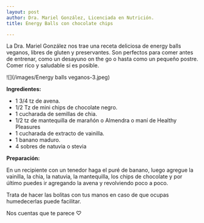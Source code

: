 ```yaml
---
layout: post
author: Dra. Mariel González, Licenciada en Nutrición.
title: Energy Balls con chocolate chips

---
```

La Dra. Mariel González nos trae una receta deliciosa de energy balls veganos, libres de gluten y preservantes. Son perfectos para comer antes de entrenar, como un desayuno on the go o hasta como un pequeño postre. Comer rico y saludable sí es posible. 

![](/images/Energy balls veganos-3.jpeg)

**Ingredientes:**

* 1 3/4 tz de avena.
* 1/2 Tz de mini chips de chocolate negro.
* 1 cucharada de semillas de chia.
* 1/2 tz de mantequilla de marañón o Almendra o maní de Healthy Pleasures
* 1 cucharada de extracto de vainilla.
* 1 banano maduro.
*  4 sobres de natuvia o stevia 

**Preparación:**

En un recipiente con un tenedor haga el puré de banano, luego agregue la vainilla, la chia, la natuvia, la mantequilla, los chips de chocolate y por último puedes ir agregando la avena y revolviendo poco a poco.

Trata de hacer las bolitas con tus manos en caso de que ocupas humedecerlas puede facilitar.

Nos cuentas que te parece ♡
